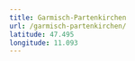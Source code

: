 ```yaml
---
title: Garmisch-Partenkirchen
url: /garmisch-partenkirchen/
latitude: 47.495
longitude: 11.093
---
```

